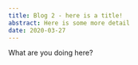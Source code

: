 ```yaml
---
title: Blog 2 - here is a title!
abstract: Here is some more detail
date: 2020-03-27
---
```

What are you doing here?